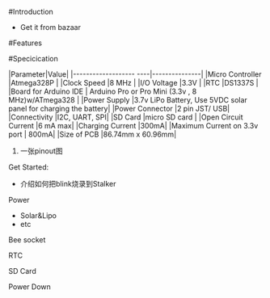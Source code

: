#Introduction
  - Get it from bazaar


#Features


#Specicication

|Parameter|Value|
|-------------------	----|---------------|
|Micro Controller 		|Atmega328P    	|
|Clock Speed      		|8 MHz         	|
|I/O Voltage      		|3.3V          	|
|RTC			  		|DS1337S		|
|Board for Arduino IDE	| Arduino Pro or Pro Mini (3.3v , 8 MHz)w/ATmega328	|
|Power Supply			|3.7v LiPo Battery, Use 5VDC solar panel for charging the battery|
|Power Connector		|2 pin JST/ USB|
|Connectivity			|I2C, UART, SPI|
|SD Card   				|micro SD card |
|Open Circuit Current	|6 mA max|
|Charging Current		|300mA|
|Maximum Current on 3.3v port |	800mA|
|Size of PCB 			|86.74mm x 60.96mm|



1. 一张pinout图

Get Started:

 - 介绍如何把blink烧录到Stalker


Power

  - Solar&Lipo
  - etc


Bee socket

RTC

SD Card

Power Down